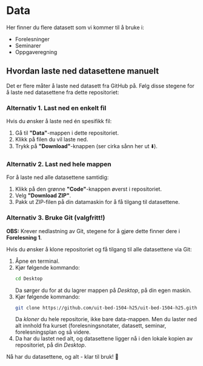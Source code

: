 # Data  

Her finner du flere datasett som vi kommer til å bruke i:  
- Forelesninger  
- Seminarer  
- Oppgaveregning  

## Hvordan laste ned datasettene manuelt  

Det er flere måter å laste ned datasett fra GitHub på. Følg disse stegene for å laste ned datasettene fra dette repositoriet:  

### Alternativ 1. Last ned en enkelt fil  
Hvis du ønsker å laste ned én spesifikk fil:  
1. Gå til **"Data"**-mappen i dette repositoriet.  
2. Klikk på filen du vil laste ned.  
3. Trykk på **"Download"**-knappen (ser cirka sånn her ut ⬇️).  

### Alternativ 2. Last ned hele mappen  
For å laste ned alle datasettene samtidig:  
1. Klikk på den grønne **"Code"**-knappen øverst i repositoriet.  
2. Velg **"Download ZIP"**.  
3. Pakk ut ZIP-filen på din datamaskin for å få tilgang til datasettene.  

### Alternativ 3. Bruke Git (valgfritt!) 
**OBS:** Krever nedlastning av Git, stegene for å gjøre dette finner dere i **Forelesning 1**.

Hvis du ønsker å klone repositoriet og få tilgang til alle datasettene via Git:  
1. Åpne en terminal.
2. Kjør følgende kommando:
   ```bash
   cd Desktop
   ```
   Da sørger du for at du lagrer mappen på *Desktop*, på din egen maskin.
4. Kjør følgende kommando:
   ```bash
   git clone https://github.com/uit-bed-1504-h25/uit-bed-1504-h25.github.io
   ```
   Da *kloner* du hele repositorie, ikke bare data-mappen. Men du laster ned alt innhold fra kurset (forelesningsnotater, datasett, seminar, forelesningsplan og så videre.  
5. Da har du lastet ned alt, og datasettene ligger nå i den lokale kopien av repositoriet, på din *Desktop*.  

Nå har du datasettene, og alt - klar til bruk! 🚀
